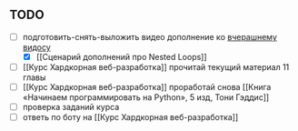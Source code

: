 ## TODO

- [ ] подготовить-снять-выложить видео дополнение ко [вчерашнему видосу](https://www.youtube.com/watch?v=aJCp9ptN_aI)
	- [x] [[Сценарий дополнений про Nested Loops]]
- [ ] [[Курс Хардкорная веб-разработка]] прочитай текущий материал 11 главы
- [ ] [[Курс Хардкорная веб-разработка]] проработай снова [[Книга «Начинаем программировать на Python», 5 изд, Тони Гэддис]]
- [ ] проверка заданий курса
- [ ] ответь по боту на [[Курс Хардкорная веб-разработка]]
